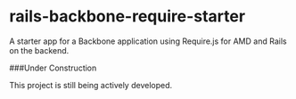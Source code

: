 rails-backbone-require-starter
==============================

A starter app for a Backbone application using Require.js for AMD and Rails on the backend.

###Under Construction

This project is still being actively developed.
